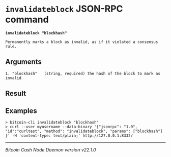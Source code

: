 `invalidateblock` JSON-RPC command
==================================

**`invalidateblock "blockhash"`**

```
Permanently marks a block as invalid, as if it violated a consensus rule.
```

Arguments
---------

```
1. "blockhash"   (string, required) the hash of the block to mark as invalid
```

Result
------

Examples
--------

```
> bitcoin-cli invalidateblock "blockhash"
> curl --user myusername --data-binary '{"jsonrpc": "1.0", "id":"curltest", "method": "invalidateblock", "params": ["blockhash"] }' -H 'content-type: text/plain;' http://127.0.0.1:8332/
```

***

*Bitcoin Cash Node Daemon version v22.1.0*
